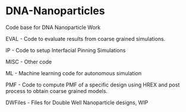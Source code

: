 # DNA-Nanoparticles
Code base for DNA Nanoparticle Work

EVAL - Code to evaluate results from coarse grained simulations.

IP - Code to setup Interfacial Pinning Simulations

MISC - Other code

ML - Machine learning code for autonomous simulation

PMF - Code to compute PMF of a specific design using HREX and post process to obtain coarse grained models.

DWFiles - Files for Double Well Nanoparticle designs, WIP
